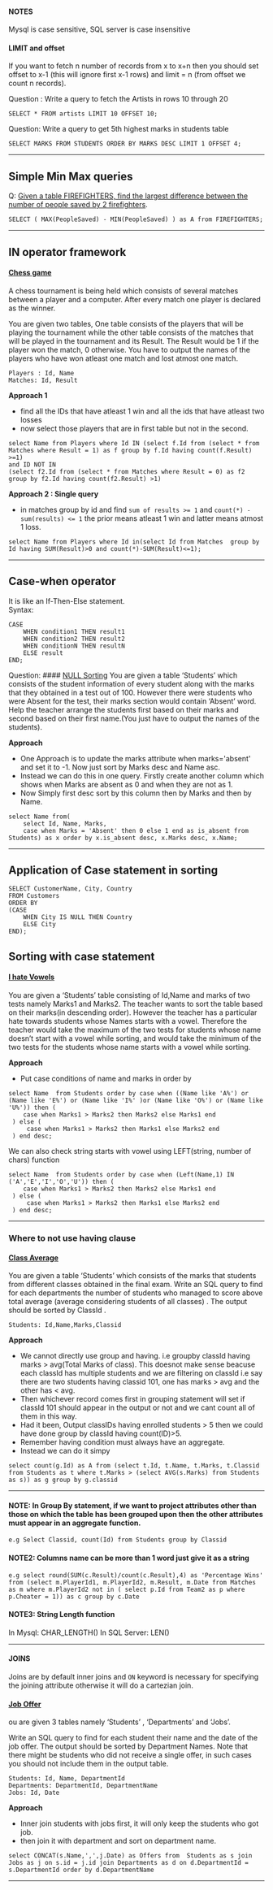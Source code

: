 #### NOTES

Mysql is case sensitive, SQL server is case insensitive


#### LIMIT and offset

If you want to fetch n number of records from x to x+n then you should set offset to x-1 (this will ignore first x-1 rows) and limit = n (from offset we count n records).

Question : Write a query to fetch the Artists in rows 10 through 20

```
SELECT * FROM artists LIMIT 10 OFFSET 10;
```  

Question: Write a query to get 5th highest marks in students table

```
SELECT MARKS FROM STUDENTS ORDER BY MARKS DESC LIMIT 1 OFFSET 4; 
```

--- 

## Simple Min Max queries

Q: [Given a table FIREFIGHTERS, find the largest difference between the number of people saved by 2 firefighters](https://www.interviewbit.com/problems/largest-difference/).  

```
SELECT ( MAX(PeopleSaved) - MIN(PeopleSaved) ) as A from FIREFIGHTERS;
```

---

## IN operator framework

#### [Chess game](https://www.interviewbit.com/problems/chess-tournament/)
A chess tournament is being held which consists of several matches between a player and a computer. After every match one player is declared as the winner.  

You are given two tables, One table consists of the players that will be playing the tournament while the other table consists of the matches that will be played in the tournament and its Result. The Result would be 1 if the player won the match, 0 otherwise. You have to output the names of the players who have won atleast one match and lost atmost one match.  

```
Players : Id, Name
Matches: Id, Result
```

**Approach  1**
- find all the IDs that have atleast 1 win and all the ids that have atleast two losses
- now select those players that are in first table but  not in the second.

```
select Name from Players where Id IN (select f.Id from (select * from Matches where Result = 1) as f group by f.Id having count(f.Result) >=1)
and ID NOT IN
(select f2.Id from (select * from Matches where Result = 0) as f2 group by f2.Id having count(f2.Result) >1)
```

**Approach 2 : Single query**
- in matches group by id and find `sum of results >= 1` and `count(*) - sum(results) <= 1` the prior means atleast 1 win and latter means atmost 1 loss.

```
select Name from Players where Id in(select Id from Matches  group by Id having SUM(Result)>0 and count(*)-SUM(Result)<=1);

```

---

## Case-when operator

It is like an If-Then-Else statement.  
Syntax:
```
CASE
    WHEN condition1 THEN result1
    WHEN condition2 THEN result2
    WHEN conditionN THEN resultN
    ELSE result
END;
```

Question: #### [NULL Sorting](https://www.interviewbit.com/problems/null-sorting/)
You are given a table ‘Students’ which consists of the student information of every student along with the marks that they obtained in a test out of 100. However there were students who were Absent for the test, their marks section would contain ‘Absent’ word. Help the teacher arrange the students first based on their marks and second based on their first name.(You just have to output the names of the students).  

**Approach**
- One Approach is to update the marks attribute when marks='absent' and set it to -1. Now just sort by Marks desc and Name asc.
- Instead we can do this in one query. Firstly create another column which shows when Marks are absent as 0 and when they are not as 1.
- Now Simply first desc sort by this column then by Marks and then by Name.

```
select Name from(  
    select Id, Name, Marks, 
    case when Marks = 'Absent' then 0 else 1 end as is_absent from Students) as x order by x.is_absent desc, x.Marks desc, x.Name;
```

---


## Application of Case statement in sorting

```
SELECT CustomerName, City, Country
FROM Customers
ORDER BY
(CASE
    WHEN City IS NULL THEN Country
    ELSE City
END);
```

## Sorting with case statement
#### [I hate Vowels](https://www.interviewbit.com/problems/i-hate-vowels/)
You are given a ‘Students’ table consisting of Id,Name and marks of two tests namely Marks1 and Marks2. The teacher wants to sort the table based on their marks(in descending order). However the teacher has a particular hate towards students whose Names starts with a vowel. Therefore the teacher would take the maximum of the two tests for students whose name doesn’t start with a vowel while sorting, and would take the minimum of the two tests for the students whose name starts with a vowel while sorting.  

**Approach**
- Put case conditions of name and marks in order by

```
select Name  from Students order by case when ((Name like 'A%') or (Name like 'E%') or (Name like 'I%' )or (Name like 'O%') or (Name like 'U%')) then (
    case when Marks1 > Marks2 then Marks2 else Marks1 end
 ) else (
     case when Marks1 > Marks2 then Marks1 else Marks2 end
 ) end desc;

```

We can also check string starts with vowel using LEFT(string, number of chars) function

```
select Name  from Students order by case when (Left(Name,1) IN ('A','E','I','O','U')) then (
    case when Marks1 > Marks2 then Marks2 else Marks1 end
 ) else (
     case when Marks1 > Marks2 then Marks1 else Marks2 end
 ) end desc;
```
---

### Where to not use having clause

#### [Class Average](https://www.interviewbit.com/problems/class-average/)
You are given a table ‘Students’ which consists of the marks that students from different classes obtained in the final exam. Write an SQL query to find for each departments the number of students who managed to score above total average (average considering students of all classes) . The output should be sorted by ClassId .  

```
Students: Id,Name,Marks,Classid

```

**Approach**
- We cannot directly use group and having. i.e groupby classId having marks > avg(Total Marks of class). This doesnot make sense beacuse each classId has multiple students and we are filtering on classId i.e say there are two students having classid 101, one has marks > avg and the other has < avg.
- Then whichever record comes first in grouping statement will set if classId 101 should appear in the output or not and we cant count all of them in this way.
- Had it been, Output classIDs having enrolled students > 5 then we could have done group by classId having count(ID)>5. 
- Remember having condition must always have an aggregate.
- Instead we can do it simpy

```
select count(g.Id) as A from (select t.Id, t.Name, t.Marks, t.Classid from Students as t where t.Marks > (select AVG(s.Marks) from Students as s)) as g group by g.classid

```

---

#### NOTE: In Group By statement, if we want to project attributes other than those on which the table has been grouped upon then the other attributes must appear in an aggregate function. 
```
e.g Select Classid, count(Id) from Students group by Classid
```

#### NOTE2: Columns name can be more than 1 word just give it as a string
```
e.g select round(SUM(c.Result)/count(c.Result),4) as 'Percentage Wins' from (select m.PlayerId1, m.PlayerId2, m.Result, m.Date from Matches as m where m.PlayerId2 not in ( select p.Id from Team2 as p where p.Cheater = 1)) as c group by c.Date

```

#### NOTE3: String Length function

In Mysql: CHAR_LENGTH()
In SQL Server: LEN()

---

#### JOINS
Joins are by default inner joins and `ON` keyword is necessary for specifying the joining attribute otherwise it will do a cartezian join.

#### [Job Offer]()
ou are given 3 tables namely ‘Students’ , ‘Departments’ and ‘Jobs’.  

Write an SQL query to find for each student their name and the date of the job offer. The output should be sorted by Department Names. Note that there might be students who did not receive a single offer, in such cases you should not include them in the output table.  

```
Students: Id, Name, DepartmentId
Departments: DepartmentId, DepartmentName
Jobs: Id, Date

```

**Approach**
- Inner join students with jobs first, it will only keep the students who got job.
- then join it with department and sort on department name.

```
select CONCAT(s.Name,',',j.Date) as Offers from  Students as s join Jobs as j on s.id = j.id join Departments as d on d.DepartmentId = s.DepartmentId order by d.DepartmentName
```

---
